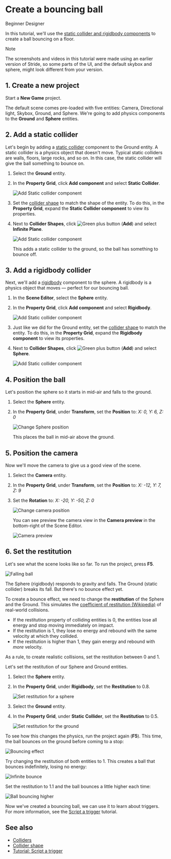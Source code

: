 # Create a bouncing ball

<span class="badge text-bg-primary">Beginner</span>
<span class="badge text-bg-success">Designer</span>

In this tutorial, we'll use the [static collider and rigidbody components](colliders.md) to create a ball bouncing on a floor.

>[!Note]
>The screenshots and videos in this tutorial were made using an earlier version of Stride, so some parts of the UI, and the default skybox and sphere, might look different from your version.

## 1. Create a new project

Start a **New Game** project.

The default scene comes pre-loaded with five entities: Camera, Directional light, Skybox, Ground, and Sphere. We're going to add physics components to the **Ground** and **Sphere** entities.

## 2. Add a static collider
   
Let's begin by adding a [static collider](static-colliders.md) component to the Ground entity. A static collider is a physics object that doesn't move. Typical static colliders are walls, floors, large rocks, and so on. In this case, the static collider will give the ball something to bounce on.

1. Select the **Ground** entity.

2. In the **Property Grid**, click **Add component** and select **Static Collider**.

    ![Add Static collider component](media/physics-tutorials-create-a-bouncing-ball-add-collider-component.png)

3. Set the [collider shape](collider-shapes.md) to match the shape of the entity. To do this, in the **Property Grid**, expand the **Static Collider component** to view its properties.

4. Next to **Collider Shapes**, click ![Green plus button](~/manual/game-studio/media/green-plus-icon.png) (**Add**) and select **Infinite Plane**.

    ![Add Static collider component](media/physics-tutorials-create-a-bouncing-ball-collider-shape.png)

    This adds a static collider to the ground, so the ball has something to bounce off.

## 3. Add a rigidbody collider

Next, we'll add a [rigidbody](rigid-bodies.md) component to the sphere. A rigidbody is a physics object that moves — perfect for our bouncing ball.

1. In the **Scene Editor**, select the **Sphere** entity.

2. In the **Property Grid**, click **Add component** and select **Rigidbody**.

    ![Add Static collider component](media/physics-tutorials-create-a-bouncing-ball-add-rigitbody-component.png)

3. Just like we did for the Ground entity, set the [collider shape](collider-shapes.md) to match the entity. To do this, in the **Property Grid**, expand the **Rigidbody component** to view its properties.

4. Next to **Collider Shapes**, click ![Green plus button](~/manual/game-studio/media/green-plus-icon.png) (**Add**) and select **Sphere**.

     ![Add Static collider component](media/physics-tutorials-create-a-bouncing-ball-rigitbody-shape.png)

## 4. Position the ball

Let's position the sphere so it starts in mid-air and falls to the ground.

1. Select the **Sphere** entity. 

2. In the **Property Grid**, under **Transform**, set the **Position** to: _X: 0, Y: 6, Z: 0_

    ![Change Sphere position](media/physics-tutorials-create-a-bouncing-ball-change-sphere-position.png)

    This places the ball in mid-air above the ground.

## 5. Position the camera

Now we'll move the camera to give us a good view of the scene. 

1. Select the **Camera** entity. 

2. In the **Property Grid**, under **Transform**, set the **Position** to: _X: -12, Y: 7, Z: 9_

3. Set the **Rotation** to: _X: -20, Y: -50, Z: 0_

    ![Change camera position](media/physics-tutorials-create-a-bouncing-ball-change-camera-position.png)

    You can see preview the camera view in the **Camera preview** in the bottom-right of the Scene Editor.

    ![Camera preview](media/physics-tutorials-camera-preview.png)

## 6. Set the restitution

Let's see what the scene looks like so far. To run the project, press **F5**.

![Falling ball](media/physics-tutorials-create-a-bouncing-ball-falling-ball.gif)

The Sphere (rigidbody) responds to gravity and falls. The Ground (static collider) breaks its fall. But there's no bounce effect yet.

To create a bounce effect, we need to change the **restitution** of the Sphere and the Ground. This simulates the [coefficient of restitution (Wikipedia)](https://en.wikipedia.org/wiki/Coefficient_of_restitution) of real-world collisions. 

* If the restitution property of colliding entities is 0, the entities lose all energy and stop moving immediately on impact. 
* If the restitution is 1, they lose no energy and rebound with the same velocity at which they collided. 
* If the restitution is higher than 1, they gain energy and rebound with *more* velocity. 

As a rule, to create realistic collisions, set the restitution between 0 and 1.

Let's set the restitution of our Sphere and Ground entities.

1. Select the **Sphere** entity.

2. In the **Property Grid**, under **Rigidbody**, set the **Restitution** to 0.8.

    ![Set restitution for a sphere](media/physics-tutorials-create-a-bouncing-ball-restitution-of-a-sphere.png)

3. Select the **Ground** entity.

4. In the **Property Grid**, under **Static Collider**, set the **Restitution** to 0.5.

    ![Set restitution for the ground](media/physics-tutorials-create-a-bouncing-ball-restitution-of-the-ground.png)

To see how this changes the physics, run the project again (**F5**). This time, the ball bounces on the ground before coming to a stop:

![Bouncing effect](media/physics-tutorials-create-a-bouncing-ball-falling-and-bouncing-ball.gif)

Try changing the restitution of both entities to 1. This creates a ball that bounces indefinitely, losing no energy:

![Infinite bounce](media/physics-tutorials-create-a-bouncing-ball-infinitely-bouncing-ball.gif)

Set the restitution to 1.1 and the ball bounces a little higher each time:

![Ball bouncing higher](media/physics-tutorials-create-a-bouncing-ball-higher-and-higher.gif)

Now we've created a bouncing ball, we can use it to learn about triggers. For more information, see the [Script a trigger](script-a-trigger.md) tutorial.

## See also

* [Colliders](colliders.md)
* [Collider shape](collider-shapes.md)
* [Tutorial: Script a trigger](script-a-trigger.md)